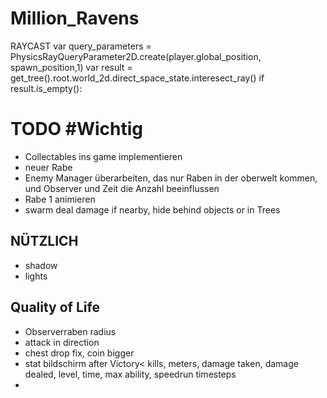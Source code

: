 # Million_Ravens

RAYCAST 
var query_parameters = PhysicsRayQueryParameter2D.create(player.global_position, spawn_position,1)
var result = get_tree().root.world_2d.direct_space_state.interesect_ray()
if result.is_empty():


# TODO #Wichtig
- Collectables ins game implementieren
- neuer Rabe
- Enemy Manager überarbeiten, das nur Raben in der oberwelt kommen, und Observer und Zeit die Anzahl beeinflussen
- Rabe 1 animieren
- swarm deal damage if nearby, hide behind objects or in Trees





## NÜTZLICH
- shadow
- lights
## Quality of Life
- Observerraben radius
- attack in direction
- chest drop fix, coin bigger
- stat bildschirm after Victory< kills, meters, damage taken, damage dealed, level, time, max ability,
 speedrun timesteps
 -
